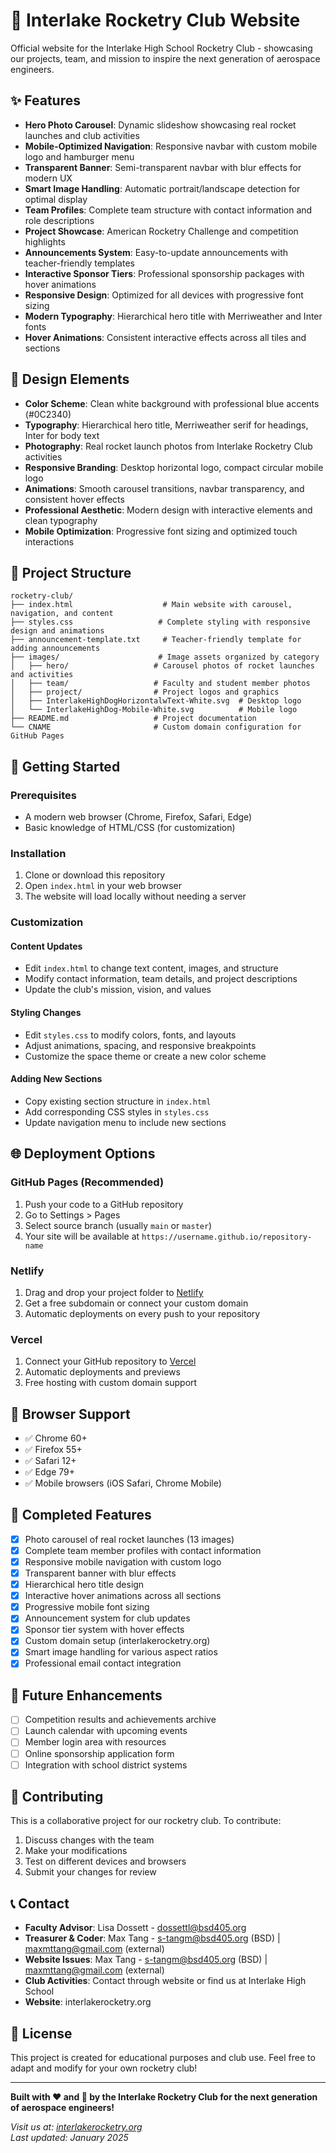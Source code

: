 # 🚀 Interlake Rocketry Club Website

Official website for the Interlake High School Rocketry Club - showcasing our projects, team, and mission to inspire the next generation of aerospace engineers.

## ✨ Features

- **Hero Photo Carousel**: Dynamic slideshow showcasing real rocket launches and club activities
- **Mobile-Optimized Navigation**: Responsive navbar with custom mobile logo and hamburger menu
- **Transparent Banner**: Semi-transparent navbar with blur effects for modern UX
- **Smart Image Handling**: Automatic portrait/landscape detection for optimal display
- **Team Profiles**: Complete team structure with contact information and role descriptions
- **Project Showcase**: American Rocketry Challenge and competition highlights
- **Announcements System**: Easy-to-update announcements with teacher-friendly templates
- **Interactive Sponsor Tiers**: Professional sponsorship packages with hover animations
- **Responsive Design**: Optimized for all devices with progressive font sizing
- **Modern Typography**: Hierarchical hero title with Merriweather and Inter fonts
- **Hover Animations**: Consistent interactive effects across all tiles and sections

## 🎨 Design Elements

- **Color Scheme**: Clean white background with professional blue accents (#0C2340)
- **Typography**: Hierarchical hero title, Merriweather serif for headings, Inter for body text
- **Photography**: Real rocket launch photos from Interlake Rocketry Club activities
- **Responsive Branding**: Desktop horizontal logo, compact circular mobile logo
- **Animations**: Smooth carousel transitions, navbar transparency, and consistent hover effects
- **Professional Aesthetic**: Modern design with interactive elements and clean typography
- **Mobile Optimization**: Progressive font sizing and optimized touch interactions

## 📁 Project Structure

```
rocketry-club/
├── index.html                    # Main website with carousel, navigation, and content
├── styles.css                   # Complete styling with responsive design and animations
├── announcement-template.txt     # Teacher-friendly template for adding announcements
├── images/                      # Image assets organized by category
│   ├── hero/                   # Carousel photos of rocket launches and activities
│   ├── team/                   # Faculty and student member photos
│   ├── project/                # Project logos and graphics
│   ├── InterlakeHighDogHorizontalwText-White.svg  # Desktop logo
│   └── InterlakeHighDog-Mobile-White.svg          # Mobile logo
├── README.md                   # Project documentation
└── CNAME                       # Custom domain configuration for GitHub Pages
```

## 🚀 Getting Started

### Prerequisites

- A modern web browser (Chrome, Firefox, Safari, Edge)
- Basic knowledge of HTML/CSS (for customization)

### Installation

1. Clone or download this repository
2. Open `index.html` in your web browser
3. The website will load locally without needing a server

### Customization

#### Content Updates
- Edit `index.html` to change text content, images, and structure
- Modify contact information, team details, and project descriptions
- Update the club's mission, vision, and values

#### Styling Changes
- Edit `styles.css` to modify colors, fonts, and layouts
- Adjust animations, spacing, and responsive breakpoints
- Customize the space theme or create a new color scheme

#### Adding New Sections
- Copy existing section structure in `index.html`
- Add corresponding CSS styles in `styles.css`
- Update navigation menu to include new sections

## 🌐 Deployment Options

### GitHub Pages (Recommended)
1. Push your code to a GitHub repository
2. Go to Settings > Pages
3. Select source branch (usually `main` or `master`)
4. Your site will be available at `https://username.github.io/repository-name`

### Netlify
1. Drag and drop your project folder to [Netlify](https://netlify.com)
2. Get a free subdomain or connect your custom domain
3. Automatic deployments on every push to your repository

### Vercel
1. Connect your GitHub repository to [Vercel](https://vercel.com)
2. Automatic deployments and previews
3. Free hosting with custom domain support

## 📱 Browser Support

- ✅ Chrome 60+
- ✅ Firefox 55+
- ✅ Safari 12+
- ✅ Edge 79+
- ✅ Mobile browsers (iOS Safari, Chrome Mobile)

## 🎯 Completed Features

- [x] Photo carousel of real rocket launches (13 images)
- [x] Complete team member profiles with contact information
- [x] Responsive mobile navigation with custom logo
- [x] Transparent banner with blur effects
- [x] Hierarchical hero title design
- [x] Interactive hover animations across all sections
- [x] Progressive mobile font sizing
- [x] Announcement system for club updates
- [x] Sponsor tier system with hover effects
- [x] Custom domain setup (interlakerocketry.org)
- [x] Smart image handling for various aspect ratios
- [x] Professional email contact integration

## 🔮 Future Enhancements

- [ ] Competition results and achievements archive
- [ ] Launch calendar with upcoming events
- [ ] Member login area with resources
- [ ] Online sponsorship application form
- [ ] Integration with school district systems

## 🤝 Contributing

This is a collaborative project for our rocketry club. To contribute:

1. Discuss changes with the team
2. Make your modifications
3. Test on different devices and browsers
4. Submit your changes for review

## 📞 Contact

- **Faculty Advisor**: Lisa Dossett - dossettl@bsd405.org
- **Treasurer & Coder**: Max Tang - s-tangm@bsd405.org (BSD) | maxmttang@gmail.com (external)
- **Website Issues**: Max Tang - s-tangm@bsd405.org (BSD) | maxmttang@gmail.com (external)
- **Club Activities**: Contact through website or find us at Interlake High School
- **Website**: interlakerocketry.org

## 📄 License

This project is created for educational purposes and club use. Feel free to adapt and modify for your own rocketry club!

---

**Built with ❤️ and 🚀 by the Interlake Rocketry Club for the next generation of aerospace engineers!**

*Visit us at: [interlakerocketry.org](https://interlakerocketry.org)*  
*Last updated: January 2025*
